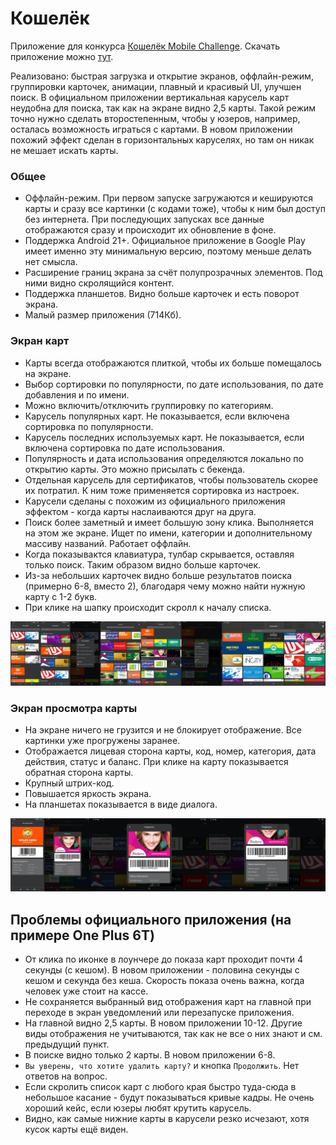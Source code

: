 # Кошелёк
Приложение для конкурса [Кошелёк Mobile Challenge](https://cardsmobile.ru/kmc).
Скачать приложение можно [тут](https://github.com/g000sha256/wallet/blob/master/Wallet.apk).

Реализовано: быстрая загрузка и открытие экранов, оффлайн-режим, группировки карточек, анимации, плавный и красивый UI, улучшен поиск.
В официальном приложении вертикальная карусель карт неудобна для поиска, так как на экране видно 2,5 карты.
Такой режим точно нужно сделать второстепенным, чтобы у юзеров, например,  осталась возможность играться с картами.
В новом приложении похожий эффект сделан в горизонтальных каруселях, но там он никак не мешает искать карты.

### Общее
- Оффлайн-режим.
При первом запуске загружаются и кешируются карты и сразу все картинки (с кодами тоже), чтобы к ним был доступ без интернета.
При последующих запусках все данные отображаются сразу и происходит их обновление в фоне.
- Поддержка Android 21+.
Официальное приложение в Google Play имеет именно эту минимальную версию, поэтому меньше делать нет смысла.
- Расширение границ экрана за счёт полупрозрачных элементов. Под ними видно скролящийся контент.
- Поддержка планшетов. Видно больше карточек и есть поворот экрана.
- Малый размер приложения (714Кб).

### Экран карт
- Карты всегда отображаются плиткой, чтобы их больше помещалось на экране.
- Выбор сортировки по популярности, по дате использования, по дате добавления и по имени.
- Можно включить/отключить группировку по категориям.
- Карусель популярных карт. Не показывается, если включена сортировка по популярности.
- Карусель последних используемых карт. Не показывается, если включена сортировка по дате использования.
- Популярность и дата использования определяются локально по открытию карты. Это можно присылать с бекенда.
- Отдельная карусель для сертификатов, чтобы пользователь скорее их потратил. К ним тоже применяется сортировка из настроек.
- Карусели сделаны с похожим из официального приложения эффектом - когда карты наслаиваются друг на друга.
- Поиск более заметный и имеет большую зону клика. Выполняется на этом же экране.
Ищет по имени, категории и дополнительному массиву названий. Работает оффлайн.
- Когда показывактся клавиатура, тулбар скрывается, оставляя только поиск. Таким образом видно больше карточек.
- Из-за небольших карточек видно больше результатов поиска (примерно 6-8, вместо 2), благодаря чему можно найти нужную карту с 1-2 букв.
- При клике на шапку происходит скролл к началу списка.

<img src="screenshots/cards.jpg" />

### Экран просмотра карты
- На экране ничего не грузится и не блокирует отображение. Все картинки уже прогружены заранее.
- Отображается лицевая сторона карты, код, номер, категория, дата действия, статус и баланс.
При клике на карту показывается обратная сторона карты.
- Крупный штрих-код.
- Повышается яркость экрана.
- На планшетах показывается в виде диалога.

<img src="screenshots/card.jpg" />

## Проблемы официального приложения (на примере One Plus 6T)
- От клика по иконке в лоунчере до показа карт проходит почти 4 секунды (с кешом).
В новом приложении - половина секунды с кешом и секунда без кеша.
Скорость показа очень важна, когда человек уже стоит на кассе.
- Не сохраняется выбранный вид отображения карт на главной при переходе в экран уведомлений или перезапуске приложения.
- На главной видно 2,5 карты. В новом приложении 10-12.
Другие виды отображения не учитываются, так как не все о них знают и см. предыдущий пункт.
- В поиске видно только 2 карты. В новом приложении 6-8.
- `Вы уверены, что хотите удалить карту?` и кнопка `Продолжить`. Нет ответов на вопрос.
- Если скролить список карт с любого края быстро туда-сюда в небольшое касание - будут показываться кривые кадры.
Не очень хороший кейс, если юзеры любят крутить карусель.
- Видно, как самые нижние карты в карусели резко исчезают, хотя кусок карты ещё виден.